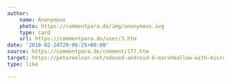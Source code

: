 ```yaml
---
author:
    name: Anonymous
    photo: https://commentpara.de/img/anonymous.svg
    type: card
    url: https://commentpara.de/user/3.htm
date: '2018-02-24T20:06:25+00:00'
source: https://commentpara.de/comment/177.htm
target: https://petermolnar.net/odexed-android-6-marshmallow-with-microg/
type: like

---
```


